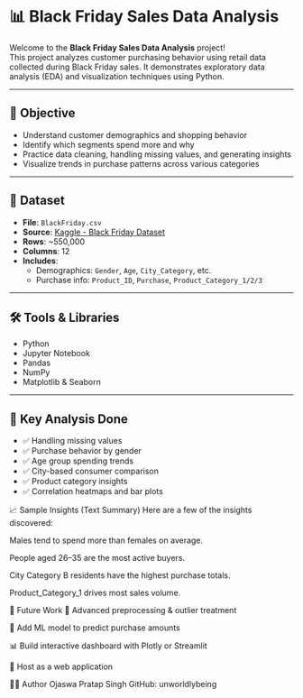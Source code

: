 # 📊 Black Friday Sales Data Analysis

Welcome to the **Black Friday Sales Data Analysis** project!  
This project analyzes customer purchasing behavior using retail data collected during Black Friday sales. It demonstrates exploratory data analysis (EDA) and visualization techniques using Python.

---

## 🧠 Objective

- Understand customer demographics and shopping behavior
- Identify which segments spend more and why
- Practice data cleaning, handling missing values, and generating insights
- Visualize trends in purchase patterns across various categories

---

## 📁 Dataset

- **File**: `BlackFriday.csv`
- **Source**: [Kaggle - Black Friday Dataset](https://www.kaggle.com/datasets/mehdidag/black-friday)
- **Rows**: ~550,000
- **Columns**: 12
- **Includes**:
  - Demographics: `Gender`, `Age`, `City_Category`, etc.
  - Purchase info: `Product_ID`, `Purchase`, `Product_Category_1/2/3`

---

## 🛠️ Tools & Libraries

- Python
- Jupyter Notebook
- Pandas
- NumPy
- Matplotlib & Seaborn

---

## 📌 Key Analysis Done

- ✅ Handling missing values
- ✅ Purchase behavior by gender
- ✅ Age group spending trends
- ✅ City-based consumer comparison
- ✅ Product category insights
- ✅ Correlation heatmaps and bar plots



📈 Sample Insights (Text Summary)
Here are a few of the insights discovered:

Males tend to spend more than females on average.

People aged 26–35 are the most active buyers.

City Category B residents have the highest purchase totals.

Product_Category_1 drives most sales volume.



🌟 Future Work
🧹 Advanced preprocessing & outlier treatment

🤖 Add ML model to predict purchase amounts

📊 Build interactive dashboard with Plotly or Streamlit

🚀 Host as a web application



🙋‍♂️ Author
Ojaswa Pratap Singh
GitHub: unworldlybeing
